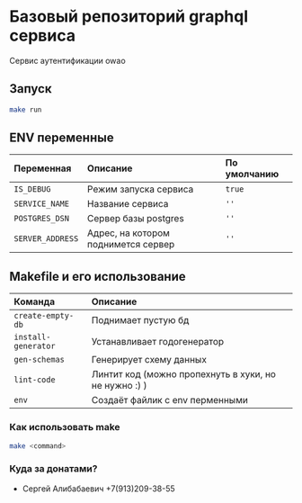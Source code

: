 # Базовый репозиторий graphql сервиса #

Сервис аутентификации owao

## Запуск
```bash
make run  
```

## ENV переменные
| Переменная     | Описание                         | По умолчанию |
|:---------------|:-----------------------------------|:-----------|
| `IS_DEBUG` | Режим запуска сервиса   | `true` |
| `SERVICE_NAME` | Название сервиса    | `''` |
| `POSTGRES_DSN` | Сервер базы postgres    | `''` |
| `SERVER_ADDRESS` | Адрес, на котором поднимется сервер    | `''` |

## Makefile и его использование ###
| Команда     | Описание                         |
|:---------------|:-----------------------------------|
| `create-empty-db` | Поднимает пустую бд |
| `install-generator` | Устанавливает годогенератор |
| `gen-schemas` | Генерирует схему данных |
| `lint-code` | Линтит код (можно пропехнуть в хуки, но не нужно :) ) |
| `env` | Создаёт файлик с env перменными |

### Как использовать make ###
```bash
make <command>
```

### Куда за донатами? ###

* Сергей Алибабаевич +7(913)209-38-55